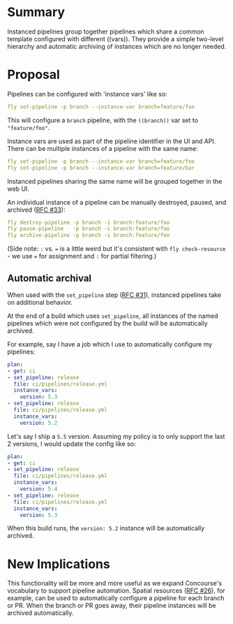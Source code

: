 # Summary

Instanced pipelines group together pipelines which share a common template configured with different ((vars)). They provide a simple two-level hierarchy and automatic archiving of instances which are no longer needed.

# Proposal

Pipelines can be configured with 'instance vars' like so:

```yaml
fly set-pipeline -p branch --instance-var branch=feature/foo
```

This will configure a `branch` pipeline, with the `((branch))` var set to `"feature/foo"`.

Instance vars are used as part of the pipeline identifier in the UI and API. There can be multiple instances of a pipeline with the same name:

```yaml
fly set-pipeline -p branch --instance-var branch=feature/foo
fly set-pipeline -p branch --instance-var branch=feature/bar
```

Instanced pipelines sharing the same name will be grouped together in the web UI.

An individual instance of a pipeline can be manually destroyed, paused, and archived ([RFC #33](https://github.com/concourse/rfcs/pull/33)):

```yaml
fly destroy-pipeline -p branch -i branch:feature/foo
fly pause-pipeline   -p branch -i branch:feature/foo
fly archive-pipeline -p branch -i branch:feature/foo
```

(Side note: `:` vs. `=` is a little weird but it's consistent with `fly check-resource` - we use `=` for assignment and `:` for partial filtering.)

## Automatic archival

When used with the `set_pipeline` step ([RFC #31](https://github.com/concourse/rfcs/pull/31)), instanced pipelines take on additional behavior.

At the end of a build which uses `set_pipeline`, all instances of the named pipelines which were not configured by the build will be automatically archived.

For example, say I have a job which I use to automatically configure my pipelines:

```yaml
plan:
- get: ci
- set_pipeline: release
  file: ci/pipelines/release.yml
  instance_vars:
    version: 5.3
- set_pipeline: release
  file: ci/pipelines/release.yml
  instance_vars:
    version: 5.2
```

Let's say I ship a `5.5` version. Assuming my policy is to only support the last 2 versions, I would update the config like so:


```yaml
plan:
- get: ci
- set_pipeline: release
  file: ci/pipelines/release.yml
  instance_vars:
    version: 5.4
- set_pipeline: release
  file: ci/pipelines/release.yml
  instance_vars:
    version: 5.3
```

When this build runs, the `version: 5.2` instance will be automatically archived.

# New Implications

This functionality will be more and more useful as we expand Concourse's vocabulary to support pipeline automation. Spatial resources ([RFC #26](https://github.com/concourse/rfcs/pull/26)), for example, can be used to automatically configure a pipeline for each branch or PR. When the branch or PR goes away, their pipeline instances will be archived automatically.
